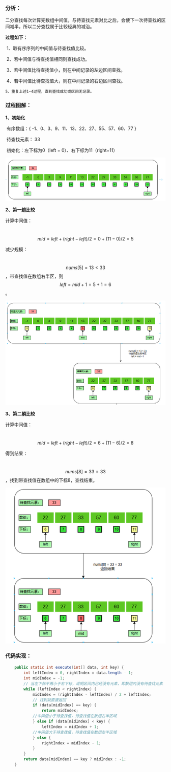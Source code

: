 ### 分析：

​	二分查找每次计算完数组中间值，与待查找元素对比之后，会使下一次待查找的区间减半，所以二分查找属于比较经典的减治。

**过程如下：**

​	1、取有序序列的中间值与待查找值比较。

​	2、若中间值与待查找值相同则查找成功。

​	3、若中间值比待查找值小，则在中间记录的左边区间查找。

​	4、若中间值比待查找值大，则在中间记录的右边区间查找。

 	5、重复上述1~4过程，直到查找成功或区间无记录。

### 过程图解：

**1、初始化**

​	有序数组：{ -1、0、3、9、11、13、22、27、55、57、60、77 }

​	待查找元素： 33

​	初始化：左下标为0（left = 0）、右下标为11（right=11）

![1717295140884](images/二分查找/1717295140884.png)

**2、第一趟比较**

计算中间值：

​								$$ mid = left + (right - left) / 2 = 0 + (11 - 0) / 2 = 5$$

减少规模：

​	$$nums[5] = 13 < 33$$，带查找值在数组右半区，则 $$left = mid + 1 = 5 + 1 = 6$$。

![1717296196825](images/二分查找/1717296196825.png)

**3、第二躺比较**

计算中间值：

​								$$ mid = left + (right - left) / 2 = 6 + (11 - 6) / 2 = 8$$

得到结果：

​	$$nums[8] = 33 = 33$$，找到带查找值在数组中的下标8，查找结束。

![1717296211712](images/二分查找/1717296211712.png)



### 代码实现：

~~~ java
    public static int execute(int[] data, int key) {
        int leftIndex = 0, rightIndex = data.length - 1;
        int midIndex = -1;
        // 当左下标不再小于右下标，说明区间内已经没有元素，即数组内没有待查找元素
        while (leftIndex < rightIndex) {
            midIndex = (rightIndex - leftIndex) / 2 + leftIndex;
            // 找到就直接返回
            if (data[midIndex] == key) {
                return midIndex;
            //中间值小于待查找值，待查找值在数组右半区域
            } else if (data[midIndex] < key) {
                leftIndex = midIndex + 1;
            //中间值大于待查找值，待查找值在数组左半区域
            } else {
                rightIndex = midIndex - 1;
            }
        }
        return data[midIndex] == key ? midIndex : -1;
    }
~~~





























